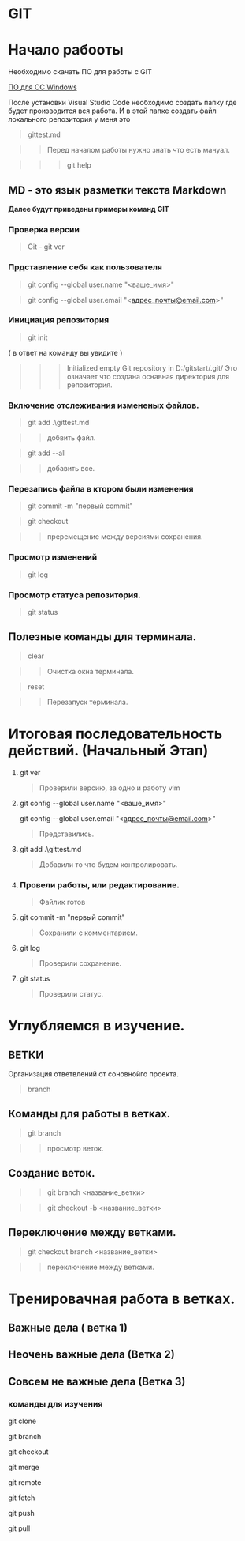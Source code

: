 # GIT

# Начало рабооты

Необходимо скачать ПО для работы с GIT

[ПО для ОС Windows ](https://code.visualstudio.com/docs/?dv=win64user)

После установки Visual Studio Code необходимо создать папку где будет производится  вся работа. И в этой папке создать файл локального репозитория у меня это

> gittest.md 

>> Перед началом работы нужно знать что есть мануал.

>>> git help

## MD - это язык разметки текста Markdown

__Далее будут приведены примеры команд GIT__

### Проверка версии 
> Git - git ver

### Прдставление себя как пользователя

>git config --global user.name "<ваше_имя>"

>git config --global user.email "<адрес_почты@email.com>"

### Инициация репозитория 

>git init 

( в ответ на команду вы увидите )
>>>Initialized empty Git repository in D:/gitstart/.git/
Это означает что создана оснавная директория для репозитория.

### Включение отслеживания измененых файлов.

> git add .\gittest.md 

>> добвить файл.

> git add --all

>> добавить все.

### Перезапись файла в ктором были изменения

> git commit -m "первый commit"

> git checkout 

>> преремещение между версиями сохранения.

### Просмотр изменений 

> git log

### Просмотр статуса репозитория.

> git status

## Полезные команды для терминала.

> сlear

>> Очистка окна терминала.

> reset 

>> Перезапуск терминала.

# Итоговая последовательность действий. (Начальный Этап)

1. git ver 

   > Проверили версию, за одно и работу vim

2. git config --global user.name "<ваше_имя>"
   
   git config --global user.email "<адрес_почты@email.com>"
   
   > Представились.

3. git add .\gittest.md
   
   > Добавили то что будем контролировать.

4. ### Провели работы, или редактирование.
   
   > Файлик готов

5. git commit -m "первый commit"
 
   > Сохранили с комментарием.

6. git log 
   
   > Проверили сохранение.

7. git status

   > Проверили статус.

# Углубляемся в изучение.

## ВЕТКИ

Организация ответвлений от соновнойго проекта.

> branch

## Команды для работы в ветках.

> git branch

>> просмотр веток.

## Создание веток.

>> git branch <название_ветки>

>> git checkout -b <название_ветки>

## Переключение между ветками.

> git checkout branch <название_ветки>

>> переключение между ветками.

# 





# Тренировачная работа в ветках.

## Важные дела ( ветка 1)

## Неочень важные дела (Ветка 2)

## Совсем не важные дела (Ветка 3)

### команды для изучения

git clone

git branch

git checkout

git merge

git remote

git fetch

git push

git pull